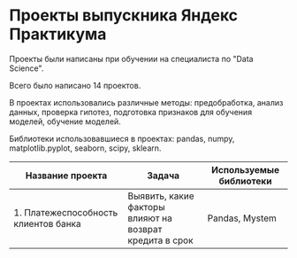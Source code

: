 # Проекты выпускника Яндекс Практикума

Проекты были написаны при обучении на специалиста по "Data Science".

Всего было написано 14 проектов.

В проектах использовались различные методы: предобработка, анализ данных, проверка гипотез, подготовка признаков для обучения моделей, обучение моделей.
 
Библиотеки использовавшиеся в проектах: pandas, numpy, matplotlib.pyplot, seaborn, scipy, sklearn.

Название проекта                     | Задача                                                                                            | Используемые библиотеки
-------------------------------------|---------------------------------------------------------------------------------------------------|-----------------------------------------
1. Платежеспособность клиентов банка | Выявить, какие факторы влияют на возврат кредита в срок | Pandas, Mystem

